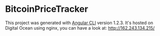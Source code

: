 # BitcoinPriceTracker

This project was generated with [Angular CLI](https://github.com/angular/angular-cli) version 1.2.3.
It's hosted on Digital Ocean using nginx, you can have a look at: http://162.243.134.215/

